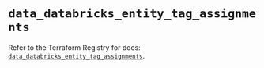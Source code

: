 # `data_databricks_entity_tag_assignments`

Refer to the Terraform Registry for docs: [`data_databricks_entity_tag_assignments`](https://registry.terraform.io/providers/databricks/databricks/1.96.0/docs/data-sources/entity_tag_assignments).
